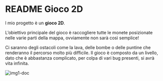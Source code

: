 # README Gioco 2D

l mio progetto è un **gioco 2D**. 

L’obiettivo principale del gioco è raccogliere tutte le monete posizionate nelle varie parti della mappa, ovviamente non sarà così semplice!

Ci saranno degli ostacoli come la lava, delle bombe o delle puntine che renderanno il percorso molto più difficile. Il gioco è composto da un livello, dato che è abbastanza complicato, per colpa di vari bug presenti, si avrà vita infinita. 



![img1-doc](/home/kristiankovacev/Documents/Scuola/5°/TPSIT/00-Javascript/01-EserciziJS/09-giochino/Kovacev/ProgettoFinito/img/img1-doc.png)
